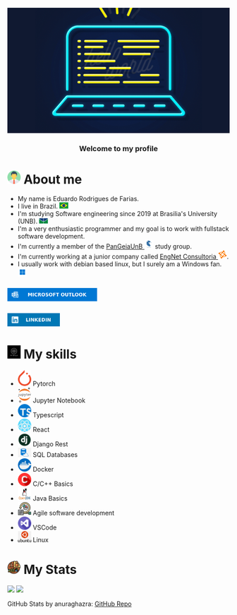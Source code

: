 <p align="center">
  <img src="assets/header.gif" />
</p>

<h3 align='center'>
  Welcome to my profile
</h3>
 
# <img src="assets/about_me.png" width="30"/> About me
- My name is Eduardo Rodrigues de Farias.
- I live in Brazil. <img src="assets/Flag_of_Brazil.png" width="20"/>
- I'm studying Software engineering since 2019 at Brasilia's University (UNB). <img src="assets/UNB.jpg" width="20"/>
- I'm a very enthusiastic programmer and my goal is to work with fullstack software development.
- I'm currently a member of the [PanGeiaUnB <img width="20" src="assets/pangeia.jfif"/>](https://github.com/PanGeia-Study-Group) study group. 
- I'm currently working at a junior company called [EngNet Consultoria <img src="assets/EngNet.png" width="20"/>](https://engnetconsultoria.com.br/).
- I usually work with debian based linux, but I surely am a Windows fan. <img src="assets/windows.jpg" width="20"/>

### [<img src="./assets/Outlook-badge.svg" height="30"/>](mailto:eduardo.rfarias@outlook.com)

### [<img src="./assets/LinkedIn-badge.svg" height="30"/>](https://www.linkedin.com/in/eduardo-rodrigues-de-farias-212962205/)

# <img src="assets/myskills.jpg" width="30"/> My skills

- <img src="assets/pytorch.png" width="30"/> Pytorch
- <img src="assets/jupyter.png" width="30"/> Jupyter Notebook
- <img src="assets/typescript.png" width="30"/> Typescript
- <img src="assets/react.png" width="30"/> React
- <img src="assets/django.jpg" width="30"/> Django Rest
- <img src="assets/sql.png" width="30"/> SQL Databases
- <img src="assets/docker.png" width="30"/> Docker
- <img src="assets/c.png" width="30"/> C/C++ Basics
- <img src="assets/java.png" width="30"/> Java Basics
- <img src="assets/agile.png" width="30"/> Agile software development
- <img src="assets/vs.png" width="30"/> VSCode
- <img src="assets/ubuntu.png" width="30"/> Linux

# <img src="assets/stats.png" width="30"/> My Stats

<div>
  <img height="150em" src="https://github-readme-stats.vercel.app/api?username=Eduardo-RFarias&count_private=true&show_icons=true&theme=github_dark" />
  <img height="150em" src="https://github-readme-stats.vercel.app/api/top-langs/?username=Eduardo-RFarias&layout=compact&theme=github_dark&hide=jupyter%20notebook" />
</div>

GitHub Stats by anuraghazra: [GitHub Repo](https://github.com/anuraghazra/github-readme-stats)
